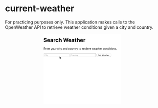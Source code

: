 # current-weather
For practicing purposes only. This application makes calls to the OpenWeather API to retrieve weather conditions given a city and country.
<p align="center">
  <img src="https://raw.githubusercontent.com/latrujil913/current-weather/master/weather/demo.gif?token=AFR6STRXQTIBYUVC4PPZVJS7L25RO" width="50%" height="50%">
</p>
